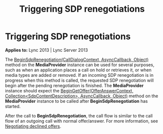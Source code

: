 ﻿---
title: Triggering SDP renegotiations
TOCTitle: Triggering SDP renegotiations
ms:assetid: 97940a24-9156-4741-9b7a-7245efc536b0
ms:mtpsurl: https://msdn.microsoft.com/en-us/library/Dn466102(v=office.15)
ms:contentKeyID: 57103314
ms.date: 07/25/2014
mtps_version: v=office.15
---

# Triggering SDP renegotiations


**Applies to:** Lync 2013 | Lync Server 2013

The [BeginSdpRenegotiation(CallDialogContext, AsyncCallback, Object)](https://msdn.microsoft.com/en-us/library/hh384458\(v=office.15\)) method on the **MediaProvider** instance can be used for several purposes, such as when an application places a call on hold or retrieves it, or when media types are added or removed. If an incoming SDP renegotiation is in progress when this method is called, the requested SDP renegotiation will begin after the pending renegotiation is finished. The **MediaProvider** instance should expect the [BeginGetOffer(OfferAnswerContext, Collection\<SdpContentDescription\>, AsyncCallback, Object)](https://msdn.microsoft.com/en-us/library/hh366051\(v=office.15\)) method on the **MediaProvider** instance to be called after **BeginSdpRenegotiation** has started.

After the call to **BeginSdpRenegotiation**, the call flow is similar to the call flow of an outgoing call with normal offer/answer. For more information, see [Negotiating declined offers](negotiating-declined-offers.md).

